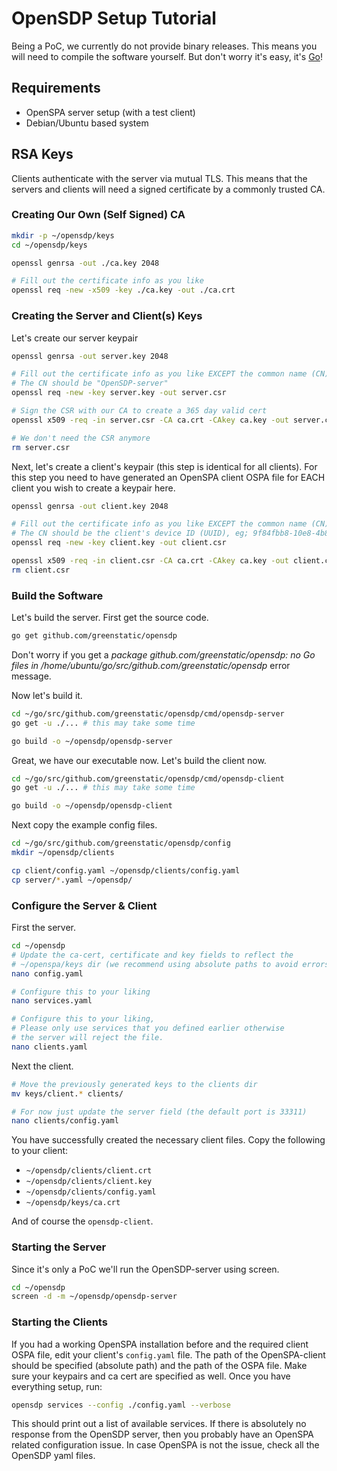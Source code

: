 # OpenSDP Setup Tutorial
Being a PoC, we currently do not provide binary releases.
This means you will need to compile the software yourself.
But don't worry it's easy, it's [Go](https://golang.org/)!

## Requirements
* OpenSPA server setup (with a test client)
* Debian/Ubuntu based system

## RSA Keys
Clients authenticate with the server via mutual TLS.
This means that the servers and clients will need a signed certificate by a commonly trusted CA.

### Creating Our Own (Self Signed) CA
```bash
mkdir -p ~/opensdp/keys
cd ~/opensdp/keys

openssl genrsa -out ./ca.key 2048

# Fill out the certificate info as you like
openssl req -new -x509 -key ./ca.key -out ./ca.crt
```

### Creating the Server and Client(s) Keys
Let's create our server keypair
```bash
openssl genrsa -out server.key 2048

# Fill out the certificate info as you like EXCEPT the common name (CN)!
# The CN should be "OpenSDP-server"
openssl req -new -key server.key -out server.csr

# Sign the CSR with our CA to create a 365 day valid cert
openssl x509 -req -in server.csr -CA ca.crt -CAkey ca.key -out server.crt -days 365 -CAcreateserial

# We don't need the CSR anymore
rm server.csr
```

Next, let's create a client's keypair (this step is identical for all clients).
For this step you need to have generated an OpenSPA client OSPA file for EACH client you wish to create a keypair here.
```bash
openssl genrsa -out client.key 2048

# Fill out the certificate info as you like EXCEPT the common name (CN)!
# The CN should be the client's device ID (UUID), eg; 9f84fbb8-10e8-4b8a-abd2-bb91cbf484df.
openssl req -new -key client.key -out client.csr

openssl x509 -req -in client.csr -CA ca.crt -CAkey ca.key -out client.crt -days 365 -CAcreateserial
rm client.csr
```

### Build the Software
Let's build the server.
First get the source code.
````bash
go get github.com/greenstatic/opensdp
````
Don't worry if you get a *package github.com/greenstatic/opensdp: no Go files in /home/ubuntu/go/src/github.com/greenstatic/opensdp* error message.

Now let's build it.
```bash
cd ~/go/src/github.com/greenstatic/opensdp/cmd/opensdp-server
go get -u ./... # this may take some time

go build -o ~/opensdp/opensdp-server
```

Great, we have our executable now.
Let's build the client now.

```bash
cd ~/go/src/github.com/greenstatic/opensdp/cmd/opensdp-client
go get -u ./... # this may take some time

go build -o ~/opensdp/opensdp-client
```

Next copy the example config files.
```bash
cd ~/go/src/github.com/greenstatic/opensdp/config
mkdir ~/opensdp/clients

cp client/config.yaml ~/opensdp/clients/config.yaml
cp server/*.yaml ~/opensdp/
```

### Configure the Server & Client
First the server.
```bash
cd ~/opensdp
# Update the ca-cert, certificate and key fields to reflect the
# ~/openspa/keys dir (we recommend using absolute paths to avoid errors)
nano config.yaml

# Configure this to your liking
nano services.yaml 

# Configure this to your liking,
# Please only use services that you defined earlier otherwise
# the server will reject the file.
nano clients.yaml
```

Next the client.
```bash
# Move the previously generated keys to the clients dir
mv keys/client.* clients/

# For now just update the server field (the default port is 33311)
nano clients/config.yaml
```

You have successfully created the necessary client files.
Copy the following to your client:
* `~/opensdp/clients/client.crt`
* `~/opensdp/clients/client.key`
* `~/opensdp/clients/config.yaml`
* `~/opensdp/keys/ca.crt`

And of course the `opensdp-client`.

### Starting the Server
Since it's only a PoC we'll run the OpenSDP-server using screen.
```bash
cd ~/opensdp
screen -d -m ~/opensdp/opensdp-server
```

### Starting the Clients
If you had a working OpenSPA installation before and the required client OSPA file, edit your client's `config.yaml` file.
The path of the OpenSPA-client should be specified (absolute path) and the path of the OSPA file.
Make sure your keypairs and ca cert are specified as well.
Once you have everything setup, run:
````bash
opensdp services --config ./config.yaml --verbose
````
This should print out a list of available services.
If there is absolutely no response from the OpenSDP server, then you probably have an OpenSPA related configuration issue.
In case OpenSPA is not the issue, check all the OpenSDP yaml files.